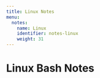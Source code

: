```yaml
---
title: Linux Notes
menu:
  notes:
    name: Linux
    identifier: notes-linux
    weight: 31
---
```

# Linux Bash Notes
